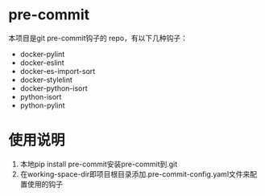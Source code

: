 # pre-commit
本项目是git pre-commit钩子的 repo，有以下几种钩子：
* docker-pylint
* docker-eslint
* docker-es-import-sort
* docker-stylelint
* docker-python-isort
* python-isort
* python-pylint

# 使用说明
1. 本地pip install pre-commit安装pre-commit到.git
2. 在working-space-dir即项目根目录添加.pre-commit-config.yaml文件来配置使用的钩子
